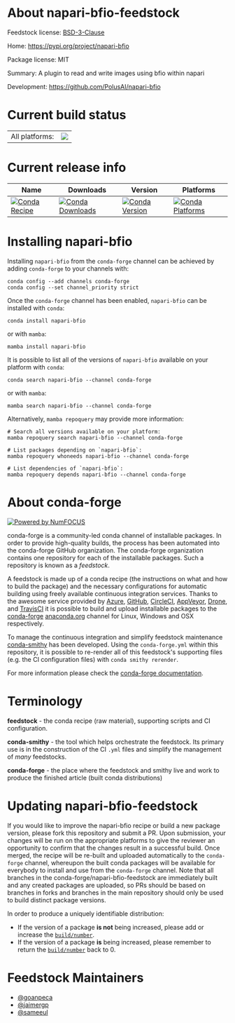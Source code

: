 About napari-bfio-feedstock
===========================

Feedstock license: [BSD-3-Clause](https://github.com/conda-forge/napari-bfio-feedstock/blob/main/LICENSE.txt)

Home: https://pypi.org/project/napari-bfio

Package license: MIT

Summary: A plugin to read and write images using bfio within napari

Development: https://github.com/PolusAI/napari-bfio

Current build status
====================


<table><tr><td>All platforms:</td>
    <td>
      <a href="https://dev.azure.com/conda-forge/feedstock-builds/_build/latest?definitionId=20638&branchName=main">
        <img src="https://dev.azure.com/conda-forge/feedstock-builds/_apis/build/status/napari-bfio-feedstock?branchName=main">
      </a>
    </td>
  </tr>
</table>

Current release info
====================

| Name | Downloads | Version | Platforms |
| --- | --- | --- | --- |
| [![Conda Recipe](https://img.shields.io/badge/recipe-napari--bfio-green.svg)](https://anaconda.org/conda-forge/napari-bfio) | [![Conda Downloads](https://img.shields.io/conda/dn/conda-forge/napari-bfio.svg)](https://anaconda.org/conda-forge/napari-bfio) | [![Conda Version](https://img.shields.io/conda/vn/conda-forge/napari-bfio.svg)](https://anaconda.org/conda-forge/napari-bfio) | [![Conda Platforms](https://img.shields.io/conda/pn/conda-forge/napari-bfio.svg)](https://anaconda.org/conda-forge/napari-bfio) |

Installing napari-bfio
======================

Installing `napari-bfio` from the `conda-forge` channel can be achieved by adding `conda-forge` to your channels with:

```
conda config --add channels conda-forge
conda config --set channel_priority strict
```

Once the `conda-forge` channel has been enabled, `napari-bfio` can be installed with `conda`:

```
conda install napari-bfio
```

or with `mamba`:

```
mamba install napari-bfio
```

It is possible to list all of the versions of `napari-bfio` available on your platform with `conda`:

```
conda search napari-bfio --channel conda-forge
```

or with `mamba`:

```
mamba search napari-bfio --channel conda-forge
```

Alternatively, `mamba repoquery` may provide more information:

```
# Search all versions available on your platform:
mamba repoquery search napari-bfio --channel conda-forge

# List packages depending on `napari-bfio`:
mamba repoquery whoneeds napari-bfio --channel conda-forge

# List dependencies of `napari-bfio`:
mamba repoquery depends napari-bfio --channel conda-forge
```


About conda-forge
=================

[![Powered by
NumFOCUS](https://img.shields.io/badge/powered%20by-NumFOCUS-orange.svg?style=flat&colorA=E1523D&colorB=007D8A)](https://numfocus.org)

conda-forge is a community-led conda channel of installable packages.
In order to provide high-quality builds, the process has been automated into the
conda-forge GitHub organization. The conda-forge organization contains one repository
for each of the installable packages. Such a repository is known as a *feedstock*.

A feedstock is made up of a conda recipe (the instructions on what and how to build
the package) and the necessary configurations for automatic building using freely
available continuous integration services. Thanks to the awesome service provided by
[Azure](https://azure.microsoft.com/en-us/services/devops/), [GitHub](https://github.com/),
[CircleCI](https://circleci.com/), [AppVeyor](https://www.appveyor.com/),
[Drone](https://cloud.drone.io/welcome), and [TravisCI](https://travis-ci.com/)
it is possible to build and upload installable packages to the
[conda-forge](https://anaconda.org/conda-forge) [anaconda.org](https://anaconda.org/)
channel for Linux, Windows and OSX respectively.

To manage the continuous integration and simplify feedstock maintenance
[conda-smithy](https://github.com/conda-forge/conda-smithy) has been developed.
Using the ``conda-forge.yml`` within this repository, it is possible to re-render all of
this feedstock's supporting files (e.g. the CI configuration files) with ``conda smithy rerender``.

For more information please check the [conda-forge documentation](https://conda-forge.org/docs/).

Terminology
===========

**feedstock** - the conda recipe (raw material), supporting scripts and CI configuration.

**conda-smithy** - the tool which helps orchestrate the feedstock.
                   Its primary use is in the construction of the CI ``.yml`` files
                   and simplify the management of *many* feedstocks.

**conda-forge** - the place where the feedstock and smithy live and work to
                  produce the finished article (built conda distributions)


Updating napari-bfio-feedstock
==============================

If you would like to improve the napari-bfio recipe or build a new
package version, please fork this repository and submit a PR. Upon submission,
your changes will be run on the appropriate platforms to give the reviewer an
opportunity to confirm that the changes result in a successful build. Once
merged, the recipe will be re-built and uploaded automatically to the
`conda-forge` channel, whereupon the built conda packages will be available for
everybody to install and use from the `conda-forge` channel.
Note that all branches in the conda-forge/napari-bfio-feedstock are
immediately built and any created packages are uploaded, so PRs should be based
on branches in forks and branches in the main repository should only be used to
build distinct package versions.

In order to produce a uniquely identifiable distribution:
 * If the version of a package **is not** being increased, please add or increase
   the [``build/number``](https://docs.conda.io/projects/conda-build/en/latest/resources/define-metadata.html#build-number-and-string).
 * If the version of a package **is** being increased, please remember to return
   the [``build/number``](https://docs.conda.io/projects/conda-build/en/latest/resources/define-metadata.html#build-number-and-string)
   back to 0.

Feedstock Maintainers
=====================

* [@goanpeca](https://github.com/goanpeca/)
* [@jaimergp](https://github.com/jaimergp/)
* [@sameeul](https://github.com/sameeul/)

